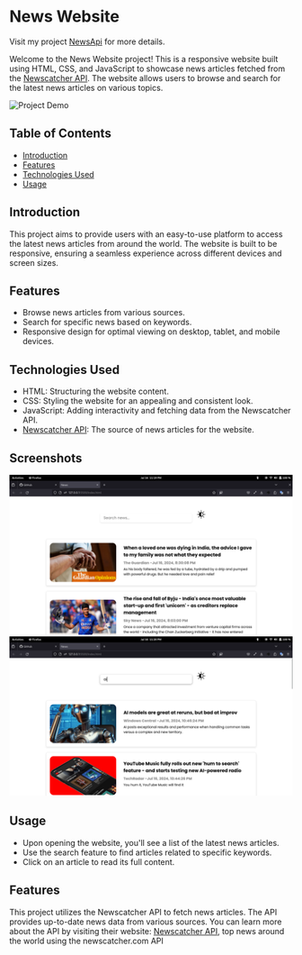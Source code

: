  # News Website

Visit my project [NewsApi](https://github.com/shubhamrathore010/Newsapi) for more details.


Welcome to the News Website project! This is a responsive website built using HTML, CSS, and JavaScript to showcase news articles fetched from the [Newscatcher API](https://newscatcherapi.com/). The website allows users to browse and search for the latest news articles on various topics.

![Project Demo](src/Screenshot1.png.gif) <!-- Replace with a demo GIF or screenshot of your website -->

## Table of Contents

- [Introduction](#introduction)
- [Features](#features)
- [Technologies Used](#technologies-used)
- [Usage](#usage)

## Introduction

This project aims to provide users with an easy-to-use platform to access the latest news articles from around the world. The website is built to be responsive, ensuring a seamless experience across different devices and screen sizes.

## Features

- Browse news articles from various sources.
- Search for specific news based on keywords.
- Responsive design for optimal viewing on desktop, tablet, and mobile devices.

## Technologies Used

- HTML: Structuring the website content.
- CSS: Styling the website for an appealing and consistent look.
- JavaScript: Adding interactivity and fetching data from the Newscatcher API.
- [Newscatcher API](https://newscatcherapi.com/): The source of news articles for the website.

## Screenshots

![](src/Screenshot1.png)
![](src/Screenshot2.png)

## Usage
- Upon opening the website, you'll see a list of the latest news articles.
- Use the search feature to find articles related to specific keywords.
- Click on an article to read its full content.

## Features

This project utilizes the Newscatcher API to fetch news articles. The API provides up-to-date news data from various sources. You can learn more about the API by visiting their website: [Newscatcher API](https://www.newscatcherapi.com/), top news around the world using the newscatcher.com API

